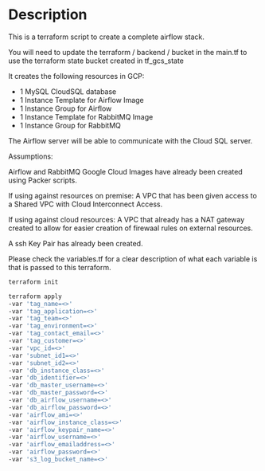 # Description

This is a terraform script to create a complete airflow stack.

You will need to update the terraform / backend / bucket in the main.tf to use the terraform state bucket created in tf_gcs_state

It creates the following resources in GCP:

- 1 MySQL CloudSQL database
- 1 Instance Template for Airflow Image
- 1 Instance Group for Airflow
- 1 Instance Template for RabbitMQ Image
- 1 Instance Group for RabbitMQ

The Airflow server will be able to communicate with the Cloud SQL server.

Assumptions:

Airflow and RabbitMQ Google Cloud Images have already been created using Packer scripts.

If using against resources on premise:
A VPC that has been given access to a Shared VPC with Cloud Interconnect Access.

If using against cloud resources:
A VPC that already has a NAT gateway created to allow for easier creation of firewaal rules on external resources.

A ssh Key Pair has already been created.

Please check the variables.tf for a clear description of what each variable is that is passed to this terraform.

```bash
terraform init
```

```bash
terraform apply
-var 'tag_name=<>'
-var 'tag_application=<>'
-var 'tag_team=<>'
-var 'tag_environment=<>'
-var 'tag_contact_email=<>'
-var 'tag_customer=<>'
-var 'vpc_id=<>'
-var 'subnet_id1=<>'
-var 'subnet_id2=<>'
-var 'db_instance_class=<>'
-var 'db_identifier=<>'
-var 'db_master_username=<>'
-var 'db_master_password=<>'
-var 'db_airflow_username=<>'
-var 'db_airflow_password=<>'
-var 'airflow_ami=<>'
-var 'airflow_instance_class=<>'
-var 'airflow_keypair_name=<>'
-var 'airflow_username=<>'
-var 'airflow_emailaddress=<>'
-var 'airflow_password=<>'
-var 's3_log_bucket_name=<>'
```
